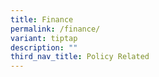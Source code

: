 ```yaml
---
title: Finance
permalink: /finance/
variant: tiptap
description: ""
third_nav_title: Policy Related
---
```

<p></p>